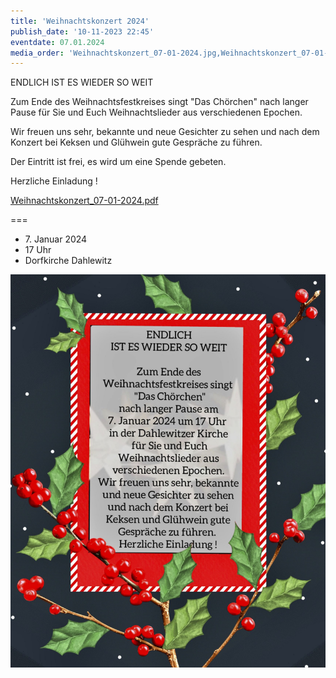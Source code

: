 ```yaml
---
title: 'Weihnachtskonzert 2024'
publish_date: '10-11-2023 22:45'
eventdate: 07.01.2024
media_order: 'Weihnachtskonzert_07-01-2024.jpg,Weihnachtskonzert_07-01-2024.pdf'
---
```


ENDLICH IST ES WIEDER SO WEIT

Zum Ende des Weihnachtsfestkreises singt "Das Chörchen" nach langer Pause für Sie und Euch Weihnachtslieder aus verschiedenen Epochen.

Wir freuen uns sehr, bekannte und neue Gesichter zu sehen und nach dem Konzert bei Keksen und Glühwein gute Gespräche zu führen.

Der Eintritt ist frei, es wird um eine Spende gebeten.

Herzliche Einladung !

[Weihnachtskonzert_07-01-2024.pdf](Weihnachtskonzert_07-01-2024.pdf)

===

* <time>7. Januar 2024</time>
* 17 Uhr
* Dorfkirche Dahlewitz

![Weihnachtskonzert_07-01-2024](Weihnachtskonzert_07-01-2024.jpg "Weihnachtskonzert_07-01-2024")
